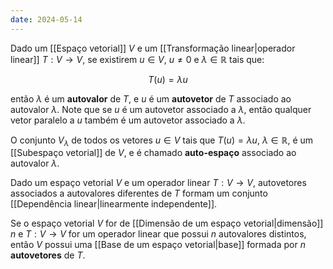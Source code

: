 ```yaml
---
date: 2024-05-14
---
```


Dado um [[Espaço vetorial]] $V$ e um [[Transformação linear|operador linear]] $T: V \to V$, se existirem $u \in V$, $u \neq 0$ e $\lambda \in \mathbb{R}$ tais que:

$$T(u) = \lambda u$$

então $\lambda$ é um **autovalor** de $T$, e $u$ é um **autovetor** de $T$ associado ao autovalor $\lambda$. Note que se $u$ é um autovetor associado a $\lambda$, então qualquer vetor paralelo a $u$ também é um autovetor associado a $\lambda$.

O conjunto $V_{\lambda}$ de todos os vetores $u \in V$ tais que $T(u) = \lambda u$, $\lambda \in \mathbb{R}$, é um [[Subespaço vetorial]] de $V$, e é chamado **auto-espaço** associado ao autovalor $\lambda$.

Dado um espaço vetorial $V$ e um operador linear $T: V \to V$, autovetores associados a autovalores diferentes de $T$ formam um conjunto [[Dependência linear|linearmente independente]].

Se o espaço vetorial $V$ for de [[Dimensão de um espaço vetorial|dimensão]] $n$ e $T: V \to V$ for um operador linear que possui $n$ autovalores distintos, então $V$ possui uma [[Base de um espaço vetorial|base]] formada por $n$ **autovetores** de $T$.

